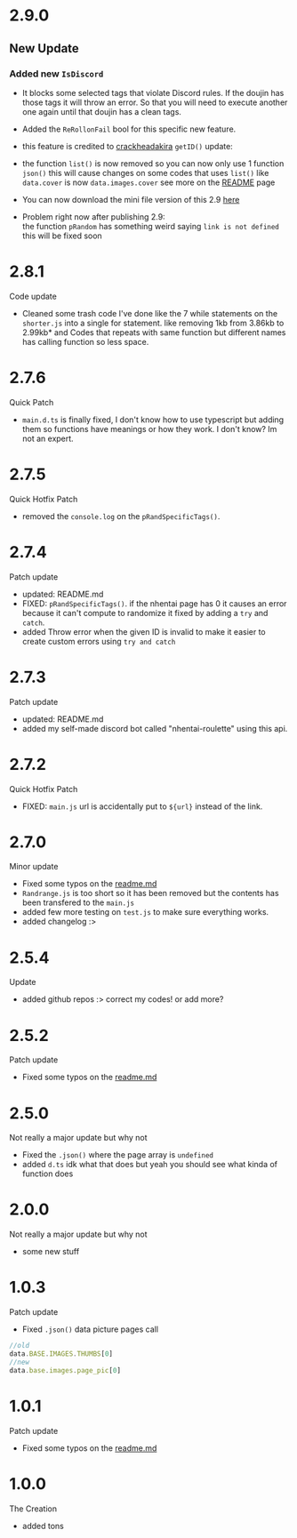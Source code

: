 # 2.9.0

## New Update
### Added new `IsDiscord`
* It blocks some selected tags that violate Discord rules.
If the doujin has those tags it will throw an error. So that you will need to
execute another one again until that doujin has a clean tags.
- Added the `ReRollonFail` bool for this specific new feature.
- this feature is credited to [crackheadakira](https://github.com/crackheadakira)
`getID()` update:
- the function `list()` is now removed so you can now only use 1 function `json()`
this will cause changes on some codes that uses `list()` like `data.cover` is now `data.images.cover` see more on the [README](https://github.com/IchimakiKasura/kasu.nhentaiapi.js/blob/main/README.md) page 
- You can now download the mini file version of this 2.9 [here](https://github.com/IchimakiKasura/kasu.nhentaiapi.js/releases/tag/2.9.0)

- Problem right now after publishing 2.9:<br>
the function `pRandom` has something weird saying `link is not defined` this will be fixed soon
    
# 2.8.1

Code update

* Cleaned some trash code I've done like the 7 while statements on the ``shorter.js`` into a single
for statement. like removing 1kb  from 3.86kb to 2.99kb* and Codes that repeats with same function but 
different names has calling function so less space.

# 2.7.6

Quick Patch 

* ``main.d.ts`` is finally fixed, I don't know how to use typescript but adding them so functions have meanings or 
how they work. I don't know? Im not an expert.

# 2.7.5

Quick Hotfix Patch 

* removed the ``console.log`` on the ``pRandSpecificTags()``.

# 2.7.4

Patch update

* updated: README.md
* FIXED: ``pRandSpecificTags()``. if the nhentai page has 0 it causes an error because it can't compute to randomize it fixed by adding a ``try`` and ``catch``.
* added Throw error when the given ID is invalid to make it easier to create custom errors using `try and catch`

# 2.7.3

Patch update

* updated: README.md
* added my self-made discord bot called "nhentai-roulette" using this api.

# 2.7.2

Quick Hotfix Patch 

* FIXED: ``main.js`` url is accidentally put to ``${url}`` instead of the link.

# 2.7.0

Minor update

* Fixed some typos on the [readme.md](https://github.com/IchimakiKasura/kasu.nhentaiap.js#readme)
* ``Randrange.js`` is too short so it has been removed but the contents has been transfered to the ``main.js``
* added few more testing on ``test.js`` to make sure everything works.
* added changelog :>

# 2.5.4 

Update

* added github repos :> correct my codes! or add more?

# 2.5.2

Patch update

* Fixed some typos on the [readme.md](https://github.com/IchimakiKasura/kasu.nhentaiap.js#readme)

# 2.5.0

Not really a major update but why not

* Fixed the ``.json()`` where the page array is ``undefined``
* added ``d.ts`` idk what that does but yeah you should see what kinda of function does 

# 2.0.0

Not really a major update but why not

* some new stuff

# 1.0.3

Patch update

* Fixed ``.json()`` data picture pages call
```js
//old
data.BASE.IMAGES.THUMBS[0]
//new
data.base.images.page_pic[0]
```

# 1.0.1

Patch update

* Fixed some typos on the [readme.md](https://github.com/IchimakiKasura/kasu.nhentaiap.js#readme)


# 1.0.0

The Creation

* added tons